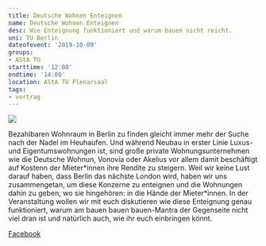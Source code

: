 ```yaml
---
title: Deutsche Wohnen Enteignen
name: Deutsche Wohnen Enteignen
desc: Wie Enteignung funktioniert und warum bauen nicht reicht.
uni: TU Berlin
dateofevent: '2019-10-09'
groups:
- AStA TU
starttime: '12:00'
endtime: '14:00'
location: AStA TU Plenarsaal
tags:
- vortrag
---
```


![](https://asta.tu-berlin.de/sites/default/files/files/DWEnteignenjpg.jpg)

Bezahlbaren Wohnraum in Berlin zu finden gleicht immer mehr der Suche nach der Nadel im Heuhaufen. Und während Neubau in erster Linie Luxus- und Eigentumswohnungen ist, sind große private Wohnungsunternehmen wie die Deutsche Wohnun, Vonovia oder Akelius vor allem damit beschäftigt auf Kostenn der Mieter\*innen ihre Rendite zu steigern. Weil wir keine Lust darauf haben, dass Berlin das nächste London wird, haben wir uns zusammengetan, um diese Konzerne zu enteignen und die Wohnungen dahin zu geben, wo sie hingehören: in die Hände der Mieter\*innen. In der Veranstaltung wollen wir mit euch diskutieren wie diese Enteignung genau funktioniert, warum am bauen bauen bauen-Mantra der Gegenseite nicht viel dran ist und natürlich auch, wie ihr euch einbringen könnt.

[Facebook](https://www.facebook.com/events/388198731856319/)